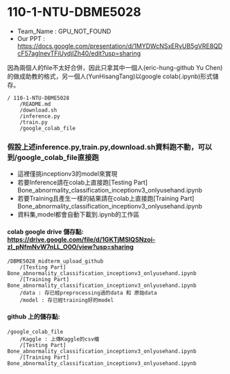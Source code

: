# 110-1-NTU-DBME5028

* Team_Name : GPU_NOT_FOUND
* Our PPT :  https://docs.google.com/presentation/d/1MYDWcNSxERyUB5gVRE8QDcF57agInevTFiUydjlZh40/edit?usp=sharing

因為兩個人的file不太好合併，因此只拿其中一個人(eric-hung-github Yu Chen)的做成助教的格式，另一個人(YunHisangTang)以google colab(.ipynb)形式儲存。

```
/ 110-1-NTU-DBME5028
    /README.md
    /download.sh
    /inference.py
    /train.py
    /google_colab_file 
```



### 假設上述inference.py,train.py,download.sh資料跑不動，可以到/google_colab_file直接跑

* 這裡僅挑inceptionv3的model來實現
* 若要Inference請在colab上直接跑[Testing Part] Bone_abnormality_classification_inceptionv3_onlyusehand.ipynb
* 若要Training且產生一樣的結果請在colab上直接跑[Training Part] Bone_abnormality_classification_inceptionv3_onlyusehand.ipynb
* 資料集,model都會自動下載到.ipynb的工作區
#### colab google drive 儲存點: https://drive.google.com/file/d/1GKTjMSlQSNzoi-zl_pNfmNvW7nLL_O0O/view?usp=sharing

```
/DBME5028_midterm_upload_github
    /[Testing Part] Bone_abnormality_classification_inceptionv3_onlyusehand.ipynb
    /[Training Part] Bone_abnormality_classification_inceptionv3_onlyusehand.ipynb
    /data : 存已經preprocessing過的data 和 原始data
    /model : 存已經training好的model
```


#### github 上的儲存點:
```
/google_colab_file 
    /Kaggle : 上傳Kaggle的csv檔 
    /[Testing Part] Bone_abnormality_classification_inceptionv3_onlyusehand.ipynb
    /[Training Part] Bone_abnormality_classification_inceptionv3_onlyusehand.ipynb

```


